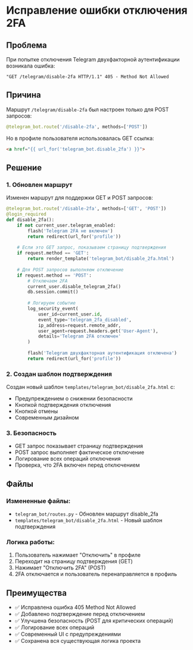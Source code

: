 # Исправление ошибки отключения 2FA

## Проблема

При попытке отключения Telegram двухфакторной аутентификации возникала ошибка:
```
"GET /telegram/disable-2fa HTTP/1.1" 405 - Method Not Allowed
```

## Причина

Маршрут `/telegram/disable-2fa` был настроен только для POST запросов:
```python
@telegram_bot.route('/disable-2fa', methods=['POST'])
```

Но в профиле пользователя использовалась GET ссылка:
```html
<a href="{{ url_for('telegram_bot.disable_2fa') }}">
```

## Решение

### 1. Обновлен маршрут
Изменен маршрут для поддержки GET и POST запросов:
```python
@telegram_bot.route('/disable-2fa', methods=['GET', 'POST'])
@login_required
def disable_2fa():
    if not current_user.telegram_enabled:
        flash('Telegram 2FA не включен')
        return redirect(url_for('profile'))
    
    # Если это GET запрос, показываем страницу подтверждения
    if request.method == 'GET':
        return render_template('telegram_bot/disable_2fa.html')
    
    # Для POST запросов выполняем отключение
    if request.method == 'POST':
        # Отключаем 2FA
        current_user.disable_telegram_2fa()
        db.session.commit()
        
        # Логируем событие
        log_security_event(
            user_id=current_user.id,
            event_type='telegram_2fa_disabled',
            ip_address=request.remote_addr,
            user_agent=request.headers.get('User-Agent'),
            details='Telegram 2FA отключен'
        )
        
        flash('Telegram двухфакторная аутентификация отключена')
        return redirect(url_for('profile'))
```

### 2. Создан шаблон подтверждения
Создан новый шаблон `templates/telegram_bot/disable_2fa.html` с:
- Предупреждением о снижении безопасности
- Кнопкой подтверждения отключения
- Кнопкой отмены
- Современным дизайном

### 3. Безопасность
- GET запрос показывает страницу подтверждения
- POST запрос выполняет фактическое отключение
- Логирование всех операций отключения
- Проверка, что 2FA включен перед отключением

## Файлы

### Измененные файлы:
- `telegram_bot/routes.py` - Обновлен маршрут disable_2fa
- `templates/telegram_bot/disable_2fa.html` - Новый шаблон подтверждения

### Логика работы:
1. Пользователь нажимает "Отключить" в профиле
2. Переходит на страницу подтверждения (GET)
3. Нажимает "Отключить 2FA" (POST)
4. 2FA отключается и пользователь перенаправляется в профиль

## Преимущества

- ✅ Исправлена ошибка 405 Method Not Allowed
- ✅ Добавлено подтверждение перед отключением
- ✅ Улучшена безопасность (POST для критических операций)
- ✅ Логирование всех операций
- ✅ Современный UI с предупреждениями
- ✅ Сохранена вся существующая логика проекта 
